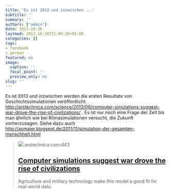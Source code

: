 ```yaml
---
title: 'Es ist 2013 und inzwischen ...'
subtitle: ''
summary: ''
authors: ["admin"]
date: 2013-10-26
lastmod: 2013-10-26T21:04:26+02:00
categories: []
tags:
- facebook
- german
featured: no
image:
  caption: ''
  focal_point: ''
  preview_only: no
slug: ''
---
```

Es ist 2013 und inzwischen werden die ersten Resultate von Geschichtssimulationen veröffentlicht: http://arstechnica.com/science/2013/09/computer-simulations-suggest-war-drove-the-rise-of-civilizations/ . Es ist nur noch eine Frage der Zeit bis man ähnlich wie bei Klimasimulationen versucht, die Zukunft vorherzusagen. Siehe dazu auch http://asmaier.blogspot.de/2011/11/simulation-der-gesamten-menschheit.html
> [![](https://cdn.arstechnica.net/wp-content/uploads/2013/09/128582806_27f1a0f3a1_o-640x215.jpg)](http://arstechnica.com/science/2013/09/computer-simulations-suggest-war-drove-the-rise-of-civilizations/)
> arstechnica.com:443
> ## [Computer simulations suggest war drove the rise of civilizations](http://arstechnica.com/science/2013/09/computer-simulations-suggest-war-drove-the-rise-of-civilizations/)
>
>Agriculture and military technology make this model a good fit for real-world data.


